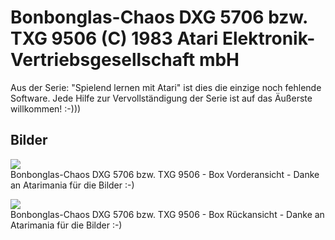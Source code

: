 # Bonbonglas-Chaos DXG 5706 bzw. TXG 9506 (C) 1983 Atari Elektronik-Vertriebsgesellschaft mbH  
Aus der Serie: "Spielend lernen mit Atari" ist dies die einzige noch fehlende Software. Jede Hilfe zur Vervollständigung der Serie ist auf das Äußerste willkommen! :-)))  
  
## Bilder  
![](attachments/bonbonglas_chaos_k7_1.jpg)  
Bonbonglas-Chaos DXG 5706 bzw. TXG 9506 - Box Vorderansicht - Danke an Atarimania für die Bilder :-)  
  
![](attachments/bonbonglas_chaos_k7_2.jpg)  
Bonbonglas-Chaos DXG 5706 bzw. TXG 9506 - Box Rückansicht - Danke an Atarimania für die Bilder :-)  
